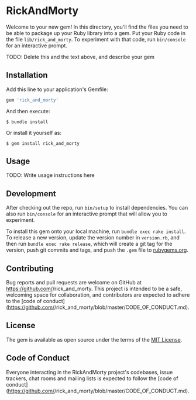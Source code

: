 # RickAndMorty

Welcome to your new gem! In this directory, you'll find the files you need to be able to package up your Ruby library into a gem. Put your Ruby code in the file `lib/rick_and_morty`. To experiment with that code, run `bin/console` for an interactive prompt.

TODO: Delete this and the text above, and describe your gem

## Installation

Add this line to your application's Gemfile:

```ruby
gem 'rick_and_morty'
```

And then execute:

    $ bundle install

Or install it yourself as:

    $ gem install rick_and_morty

## Usage

TODO: Write usage instructions here

## Development

After checking out the repo, run `bin/setup` to install dependencies. You can also run `bin/console` for an interactive prompt that will allow you to experiment.

To install this gem onto your local machine, run `bundle exec rake install`. To release a new version, update the version number in `version.rb`, and then run `bundle exec rake release`, which will create a git tag for the version, push git commits and tags, and push the `.gem` file to [rubygems.org](https://rubygems.org).

## Contributing

Bug reports and pull requests are welcome on GitHub at https://github.com/<github username>/rick_and_morty. This project is intended to be a safe, welcoming space for collaboration, and contributors are expected to adhere to the [code of conduct](https://github.com/<github username>/rick_and_morty/blob/master/CODE_OF_CONDUCT.md).


## License

The gem is available as open source under the terms of the [MIT License](https://opensource.org/licenses/MIT).

## Code of Conduct

Everyone interacting in the RickAndMorty project's codebases, issue trackers, chat rooms and mailing lists is expected to follow the [code of conduct](https://github.com/<github username>/rick_and_morty/blob/master/CODE_OF_CONDUCT.md).
